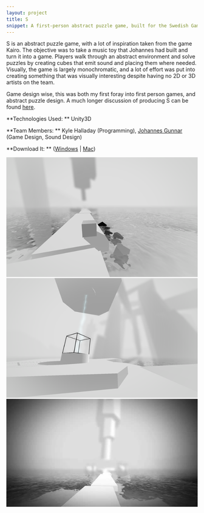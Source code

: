```yaml
---
layout: project
title: S
snippet: A first-person abstract puzzle game, built for the Swedish Game Awards with Unity3D.
---
```


S is an abstract puzzle game, with a lot of inspiration taken from the game Kairo. The objective was to take a music toy that Johannes had built and turn it into a game. Players walk through an abstract environment and solve puzzles by creating cubes that emit sound and placing them where needed. Visually, the game is largely monochromatic, and a lot of effort was put into creating something that was visually interesting despite having no 2D or 3D artists on the team. 

Game design wise, this was both my first foray into first person games, and abstract puzzle design. A much longer discussion of producing S can be found [here](http://kylehalladay.com/all/blog/2013/06/02/S-Making-An-Abstract-Puzzle-Game.html).

**Technologies Used: ** Unity3D

**Team Members: **  Kyle Halladay (Programming), [Johannes Gunnar](http://www.johannesg.com) (Game Design, Sound Design)

**Download It: ** ([Windows](https://dl.dropboxusercontent.com/u/6128167/S-Windows.zip) | [Mac](https://dl.dropboxusercontent.com/u/6128167/S-Mac.zip))

![Screenshot 1](/images/project_screens/S1.png)
![Screenshot 2](/images/project_screens/S2.png)
![Screenshot 3](/images/project_screens/S3.jpg)